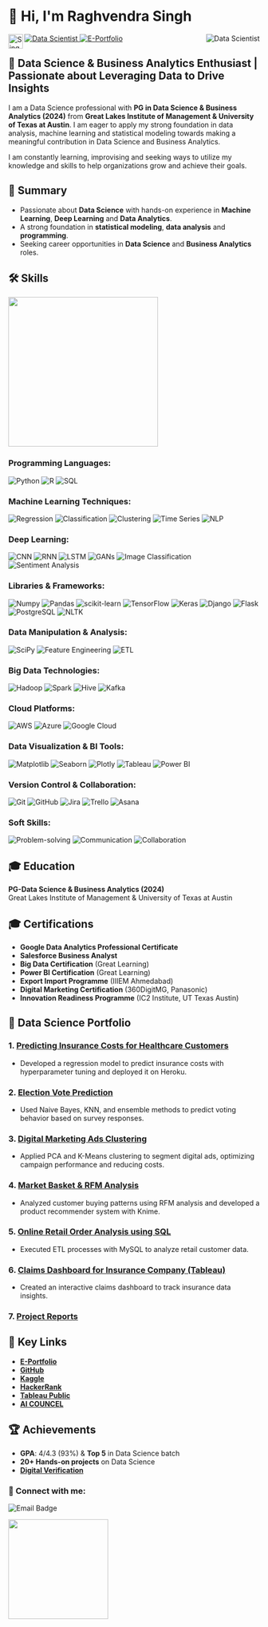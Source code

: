 # 👋 Hi, I'm Raghvendra Singh 
<a>
  <img align="right" alt="Data Scientist" src="https://img.shields.io/badge/Profile%20Views-11,295-1abc9c.svg"/>
</a>
<a href="https://aicouncel.blogspot.com/">
  <img alt="Data Scientist" src="https://img.shields.io/badge/AI%20Councel%20Lab-%2320232a.svg?style=for-the-badge&logo=react&logoColor=%2361DAFB"/>
</a>

<a href="https://www.mygreatlearning.com/eportfolio/raghvendra-singh5">
  <img alt="E-Portfolio" src="https://img.shields.io/badge/UT Texas-Portfolio-%23FF7F32.svg?style=for-the-badge&logoColor=Orange"/>
</a>

<a href="https://www.linkedin.com/in/raghvendra0027/">
  <img align="left" src="https://raw.githubusercontent.com/yushi1007/yushi1007/main/images/linkedin.svg" alt="SinghRaghvendra | LinkedIn" width="29px"/>
</a>



## 🚀 Data Science & Business Analytics Enthusiast | Passionate about Leveraging Data to Drive Insights

I am a Data Science professional with **PG in Data Science & Business Analytics (2024)** from **Great Lakes Institute of Management & University of Texas at Austin**. I am eager to apply my strong foundation in data analysis, machine learning and statistical modeling towards making a meaningful contribution in Data Science and Business Analytics.

I am constantly learning, improvising and seeking ways to utilize my knowledge and skills to help organizations grow and achieve their goals.

## 🎯 Summary

- Passionate about **Data Science** with hands-on experience in **Machine Learning**, **Deep Learning** and **Data Analytics**.
- A strong foundation in **statistical modeling**, **data analysis** and **programming**.
- Seeking career opportunities in **Data Science** and **Business Analytics** roles.

## 🛠️ Skills

<img src="https://github.com/user-attachments/assets/d256509e-353f-4035-96f8-9b2acd233728" width="300"/>

### Programming Languages:
![Python](https://img.shields.io/badge/Python-3776AB?style=for-the-badge&logo=python&logoColor=white)
![R](https://img.shields.io/badge/R-276DC3?style=for-the-badge&logo=r&logoColor=white)
![SQL](https://img.shields.io/badge/SQL-4479A1?style=for-the-badge&logo=mysql&logoColor=white)

### Machine Learning Techniques:
![Regression](https://img.shields.io/badge/Regression-FFD700?style=for-the-badge&logo=linear&logoColor=white)
![Classification](https://img.shields.io/badge/Classification-1E90FF?style=for-the-badge&logo=classification&logoColor=white)
![Clustering](https://img.shields.io/badge/Clustering-8A2BE2?style=for-the-badge&logo=kmeans&logoColor=white)
![Time Series](https://img.shields.io/badge/Time_Series-008080?style=for-the-badge&logo=chart&logoColor=white)
![NLP](https://img.shields.io/badge/NLP-4B0082?style=for-the-badge&logo=nltk&logoColor=white)

### Deep Learning:
![CNN](https://img.shields.io/badge/CNN-FF5733?style=for-the-badge&logo=keras&logoColor=white)
![RNN](https://img.shields.io/badge/RNN-6A5ACD?style=for-the-badge&logo=keras&logoColor=white)
![LSTM](https://img.shields.io/badge/LSTM-9932CC?style=for-the-badge&logo=keras&logoColor=white)
![GANs](https://img.shields.io/badge/GANs-FF1493?style=for-the-badge&logo=ai&logoColor=white)
![Image Classification](https://img.shields.io/badge/Image%20Classification-00FF00?style=for-the-badge&logo=opencv&logoColor=white)
![Sentiment Analysis](https://img.shields.io/badge/Sentiment%20Analysis-32CD32?style=for-the-badge&logo=nltk&logoColor=white)

### Libraries & Frameworks:
![Numpy](https://img.shields.io/badge/Numpy-013243?style=for-the-badge&logo=numpy&logoColor=white)
![Pandas](https://img.shields.io/badge/Pandas-150458?style=for-the-badge&logo=pandas&logoColor=white)
![scikit-learn](https://img.shields.io/badge/scikit--learn-F7931E?style=for-the-badge&logo=scikit-learn&logoColor=white)
![TensorFlow](https://img.shields.io/badge/TensorFlow-FF6F00?style=for-the-badge&logo=tensorflow&logoColor=white)
![Keras](https://img.shields.io/badge/Keras-D00000?style=for-the-badge&logo=keras&logoColor=white)
![Django](https://img.shields.io/badge/Django-092E20?style=for-the-badge&logo=django&logoColor=white)
![Flask](https://img.shields.io/badge/Flask-000000?style=for-the-badge&logo=flask&logoColor=white)
![PostgreSQL](https://img.shields.io/badge/PostgreSQL-336791?style=for-the-badge&logo=postgresql&logoColor=white)
![NLTK](https://img.shields.io/badge/NLTK-4E96B1?style=for-the-badge&logo=nltk&logoColor=white)

### Data Manipulation & Analysis:
![SciPy](https://img.shields.io/badge/SciPy-8A7F8E?style=for-the-badge&logo=sciPy&logoColor=white)
![Feature Engineering](https://img.shields.io/badge/Feature%20Engineering-F8C30F?style=for-the-badge&logo=feature-engineering&logoColor=white)
![ETL](https://img.shields.io/badge/ETL-0E4A66?style=for-the-badge&logo=etl&logoColor=white)

### Big Data Technologies:
![Hadoop](https://img.shields.io/badge/Hadoop-66CCFF?style=for-the-badge&logo=hadoop&logoColor=white)
![Spark](https://img.shields.io/badge/Spark-FB4C3B?style=for-the-badge&logo=apache-spark&logoColor=white)
![Hive](https://img.shields.io/badge/Hive-FDBD34?style=for-the-badge&logo=apache-hive&logoColor=white)
![Kafka](https://img.shields.io/badge/Kafka-231F20?style=for-the-badge&logo=apache-kafka&logoColor=white)

### Cloud Platforms:
![AWS](https://img.shields.io/badge/AWS-232F3E?style=for-the-badge&logo=amazonaws&logoColor=white)
![Azure](https://img.shields.io/badge/Azure-0089D6?style=for-the-badge&logo=microsoft-azure&logoColor=white)
![Google Cloud](https://img.shields.io/badge/Google%20Cloud-4285F4?style=for-the-badge&logo=googlecloud&logoColor=white)

### Data Visualization & BI Tools:
![Matplotlib](https://img.shields.io/badge/Matplotlib-0A0A23?style=for-the-badge&logo=matplotlib&logoColor=white)
![Seaborn](https://img.shields.io/badge/Seaborn-3A7E7A?style=for-the-badge&logo=seaborn&logoColor=white)
![Plotly](https://img.shields.io/badge/Plotly-2E2A47?style=for-the-badge&logo=plotly&logoColor=white)
![Tableau](https://img.shields.io/badge/Tableau-E97627?style=for-the-badge&logo=tableau&logoColor=white)
![Power BI](https://img.shields.io/badge/Power%20BI-F2C811?style=for-the-badge&logo=powerbi&logoColor=white)

### Version Control & Collaboration:
![Git](https://img.shields.io/badge/Git-F05032?style=for-the-badge&logo=git&logoColor=white)
![GitHub](https://img.shields.io/badge/GitHub-181717?style=for-the-badge&logo=github&logoColor=white)
![Jira](https://img.shields.io/badge/Jira-0052CC?style=for-the-badge&logo=jira&logoColor=white)
![Trello](https://img.shields.io/badge/Trello-0052CC?style=for-the-badge&logo=trello&logoColor=white)
![Asana](https://img.shields.io/badge/Asana-4B87B8?style=for-the-badge&logo=asana&logoColor=white)

### Soft Skills:
![Problem-solving](https://img.shields.io/badge/Problem%20Solving-1D976D?style=for-the-badge&logo=problem-solving&logoColor=white)
![Communication](https://img.shields.io/badge/Communication-00A6A6?style=for-the-badge&logo=communication&logoColor=white)
![Collaboration](https://img.shields.io/badge/Collaboration-4A90E2?style=for-the-badge&logo=collaboration&logoColor=white)

## 🎓 Education

**PG-Data Science & Business Analytics (2024)**  
Great Lakes Institute of Management & University of Texas at Austin

## 🎓 Certifications
- **Google Data Analytics Professional Certificate**
- **Salesforce Business Analyst**
- **Big Data Certification** (Great Learning)
- **Power BI Certification** (Great Learning)
- **Export Import Programme** (IIIEM Ahmedabad)
- **Digital Marketing Certification** (360DigitMG, Panasonic)
- **Innovation Readiness Programme** (IC2 Institute, UT Texas Austin)

## 💼 Data Science Portfolio

### 1. [Predicting Insurance Costs for Healthcare Customers](https://github.com/SinghRaghvendra/Insurance_Cost_Prediction/blob/main/RaghvendraSingh_HealthCare_CapstoneFinal_17Nov24.ipynb)
- Developed a regression model to predict insurance costs with hyperparameter tuning and deployed it on Heroku.

### 2. [Election Vote Prediction](https://github.com/SinghRaghvendra/DataScientist/blob/Files/Raghvendra_Singh_ML2_Project_12May2024.ipynb)
- Used Naive Bayes, KNN, and ensemble methods to predict voting behavior based on survey responses.

### 3. [Digital Marketing Ads Clustering](https://github.com/SinghRaghvendra/DataScientist/blob/Files/Raghvendra%20Singh_%20Machine%20Learning%201%20Coded%20Project_%2010%20March%202024.ipynb)
- Applied PCA and K-Means clustering to segment digital ads, optimizing campaign performance and reducing costs.

### 4. [Market Basket & RFM Analysis](https://drive.google.com/file/d/12KiNdYeqOA0Zo2ks6zvqnlcscB5tjU_E/view?usp=drive_link)
- Analyzed customer buying patterns using RFM analysis and developed a product recommender system with Knime.

### 5. [Online Retail Order Analysis using SQL](https://github.com/SinghRaghvendra/DataScientist/blob/Files/RaghvendraSingh_SQLCodedProject_16Jun24.sql)
- Executed ETL processes with MySQL to analyze retail customer data.

### 6. [Claims Dashboard for Insurance Company (Tableau)](https://public.tableau.com/app/profile/raghvendra.singh4020/viz/RaghvendraSingh_DVTproject_11AUG24/1_UNDERSTANDINGOURCLIENTS)
- Created an interactive claims dashboard to track insurance data insights.

### 7. [Project Reports](https://drive.google.com/drive/folders/17GfhIv8h5weclhUpxaD9kb8GcYVtOZvG?usp=sharing)

## 🔑 Key Links

- **[E-Portfolio](https://www.mygreatlearning.com/eportfolio/raghvendra-singh5)**
- **[GitHub](https://github.com/SinghRaghvendra/Data-Scientist)**
- **[Kaggle](https://www.kaggle.com/raghavdatascientist)**
- **[HackerRank](https://www.hackerrank.com/profile/raghavsingh0027)**
- **[Tableau Public](https://public.tableau.com/app/profile/raghvendra.singh4020)**
- **[AI COUNCEL](https://aicouncel.blogspot.com/)**

## 🏆 Achievements

- **GPA**: 4/4.3 (93%) & **Top 5** in Data Science batch
- **20+ Hands-on projects** on Data Science
- **[Digital Verification](https://la.utexas.edu/texasexeced/digitalVerification.html?key=uzbyddgo)**

### 🤝 Connect with me:

<p>
  <img src="https://img.shields.io/badge/Email-raghavsingh0027@gmail.com-yellow.svg" alt="Email Badge"/>
</p>
<img src="https://github.com/user-attachments/assets/aafd43f2-3eaa-4ae3-860e-d23ddbe0fc7f" width="200"/>

